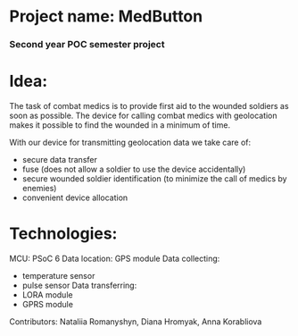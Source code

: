 # Project name: MedButton

### Second year POC semester project

# Idea: 
The task of combat medics is to provide first aid to the wounded soldiers as soon as possible. The device for calling combat medics with geolocation makes it possible to find the wounded in a minimum of time.

With our device for transmitting geolocation data we take care of:
- secure data transfer
- fuse (does not allow a soldier to use the device accidentally)
- secure wounded soldier identification  (to minimize the call of medics by enemies) 
- convenient device allocation

# Technologies:
MCU: PSoC 6
Data location: GPS module
Data collecting:
- temperature sensor
- pulse sensor
Data transferring:
- LORA module
- GPRS module

Contributors: Nataliia Romanyshyn, Diana Hromyak, Anna Korabliova
